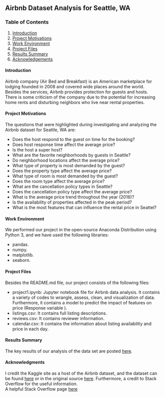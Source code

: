 ## Airbnb Dataset Analysis for Seattle, WA
### Table of Contents
1. [Introduction](#Introduction)
2. [Project Motivations](#Project-Motivations)
3. [Work Environment](#Work-Environment)
4. [Project Files](#Project-Files)
5. [Results Summary](#Results-Summary)
6. [Acknowledgements](#Acknowledgments)

#### Introduction
Airbnb company (Air Bed and Breakfast) is an American marketplace for lodging founded in 2008 and covered wide places around the world. Besides the services, Airbnb provides protection for guests and hosts. There is some criticism of the company due to the potential for increasing home rents and disturbing neighbors who live near rental properties.

#### Project Motivations
The questions that were highlighted during investigating and analyzing the Airbnb dataset for Seattle, WA are:
- Does the host respond to the guest on time for the booking?
- Does host response time affect the average price?
- Is the host a super host?
- What are the favorite neighborhoods by guests in Seattle?
- Do neighborhood locations affect the average price?
- What type of property is most demanded by the guest?
- Does the property type affect the average price?
- What type of room is most demanded by the guest?
- Does the room type affect the average price?
- What are the cancellation policy types in Seattle?
- Does the cancellation policy type affect the average price?
- What is the average price trend throughout the year (2016)?
- Is the availability of properties affected in the peak period?
- What is the most features that can influence the rental price in Seattel?

#### Work Environment
We performed our project in the open-source Anaconda Distribution using Python 3, and we have used the following libraries:
- pandas.
- numpy.
- matplotlib.
- seaborn.

#### Project Files
Besides the README.md file, our project consists of the following files:
- project1.ipynb: Jupyter notebook file for Airbnb data analysis. It contains a variety of codes to wrangle, assess, clean, and visualization of data. Furthermore, it contains a model to predict the impact of features on price (Response variable ).
- listings.csv: It contains full listing descriptions.
- reviews.csv: It contains reviewer information.
- calendar.csv: It contains the information about listing availability and price in each day.

#### Results Summary
The key results of our analysis of the data set are posted [here](). 
#### Acknowledgments
I credit the Kaggle site as a host of the Airbnb dataset, and the dataset can be found [here](https://www.kaggle.com/airbnb/seattle/data) or in the original source [here](http://insideairbnb.com/get-the-data.html). Furthermore, a credit to Stack Overflow for the useful information.<br/>
A helpful Stack Overflow page [here](https://stackoverflow.com/questions/19966018/pandas-filling-missing-values-by-mean-in-each-group)
